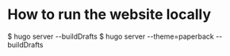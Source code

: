 # How to run the website locally
$ hugo server --buildDrafts
$ hugo server --theme=paperback --buildDrafts

